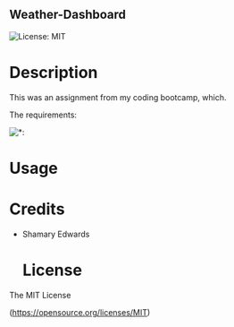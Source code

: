 ## Weather-Dashboard


 ![License: MIT](https://img.shields.io/badge/License-MIT-yellow.svg)



# Description

This was an assignment from my coding bootcamp, which.

The requirements:

![*:]()


# Usage


  # Credits
  
*  Shamary Edwards




   # License 
  The MIT License
   
  (https://opensource.org/licenses/MIT)
  






